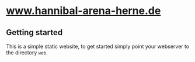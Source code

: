 # www.hannibal-arena-herne.de

## Getting started
This is a simple static website, to get started simply point your webserver to the
directory `web`.